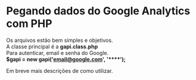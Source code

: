 # Pegando dados do Google Analytics com PHP<br/>
Os arquivos estão bem simples e objetivos.<br/>
A classe principal é a <b>gapi.class.php </b><br/>
Para autenticar, email e senha do Google.<br/>
<b>$gapi = new gapi('email@google.com', '****');</b>

Em breve mais descrições de como utilizar.




